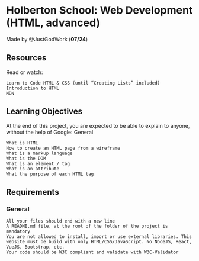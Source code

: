 # Holberton School: Web Development (HTML, advanced)

Made by @JustGodWork (**07/24**)

## Resources

Read or watch:

    Learn to Code HTML & CSS (until “Creating Lists” included)
    Introduction to HTML
    MDN

## Learning Objectives

At the end of this project, you are expected to be able to explain to anyone, without the help of Google:
General

    What is HTML
    How to create an HTML page from a wireframe
    What is a markup language
    What is the DOM
    What is an element / tag
    What is an attribute
    What the purpose of each HTML tag

## Requirements
###  General

    All your files should end with a new line
    A README.md file, at the root of the folder of the project is mandatory
    You are not allowed to install, import or use external libraries. This website must be build with only HTML/CSS/JavaScript. No NodeJS, React, VueJS, Bootstrap, etc.
    Your code should be W3C compliant and validate with W3C-Validator

